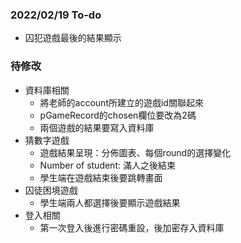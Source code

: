 ### 2022/02/19 To-do
- 囚犯遊戲最後的結果顯示

### 待修改
- 資料庫相關
  - 將老師的account所建立的遊戲id關聯起來
  - pGameRecord的chosen欄位要改為2碼
  - 兩個遊戲的結果要寫入資料庫
- 猜數字遊戲
  - 遊戲結果呈現：分佈圖表、每個round的選擇變化
  - Number of student: 滿人之後結束
  - 學生端在遊戲結束後要跳轉畫面
- 囚徒困境遊戲
  - 學生端兩人都選擇後要顯示遊戲結果
- 登入相關
  - 第一次登入後進行密碼重設，後加密存入資料庫
